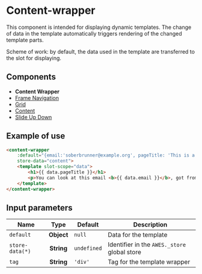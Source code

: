 # Content-wrapper

This component is intended for displaying dynamic templates. The change of data in the template automatically triggers rendering of the changed template parts.

Scheme of work: by default, the data used in the template are transferred to the slot for displaying.

## Components
- **Content Wrapper**
- [Frame Navigation](./frame-nav.md)
- [Grid](./grid.md)
- [Content](./classes.md)
- [Slide Up Down](./slide-up-down.md)

## Example of use

```html
<content-wrapper
    :default="{email:'soberbrunner@example.org', pageTitle: 'This is a content wrapper example'}"
    store-data="content">
    <template slot-scope="data">
        <h1>{{ data.pageTitle }}</h1>
        <p>You can look at this email <b>{{ data.email }}</b>, got from data you've passed</p>
    </template>
</content-wrapper>
```

<div class="vue-example">
<content-wrapper
    :default="{email:'soberbrunner@example.org', pageTitle: 'This is a content wrapper example'}"
    store-data="content">
    <template slot-scope="data">
        <h1>{{ data.pageTitle }}</h1>
        <p>You can look at this email <b>{{ data.email }}</b>, got from data you've passed</p>
    </template>
</content-wrapper>
</div>


## Input parameters

| Name            | Type          | Default      | Description                                   |
|-----------------|:-------------:| -------------|-----------------------------------------------|
| `default`       | **Object**    | `null`       | Data for the template                         |
| `store-data(*)` | **String**    | `undefined`  | Identifier in the `AWES._store` global store  |
| `tag`           | **String**    | `'div'`      | Tag for the template wrapper                  |

